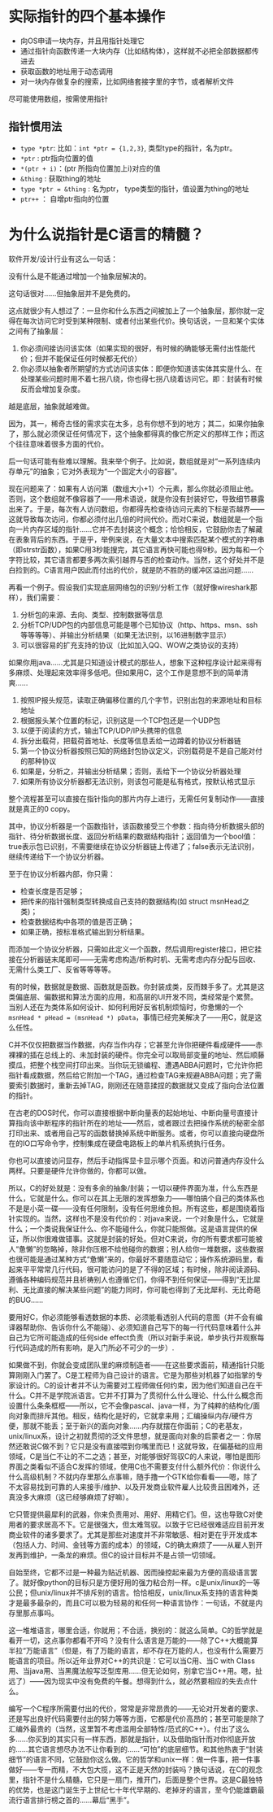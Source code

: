 # 实际指针的四个基本操作

- 向OS申请一块内存，并且用指针处理它
- 通过指针向函数传递一大块内存（比如结构体），这样就不必把全部数据都传进去
- 获取函数的地址用于动态调用
- 对一块内存做复杂的搜索，比如网络套接字里的字节，或者解析文件

尽可能使用数组，按需使用指针

## 指针惯用法

- `type *ptr`: 比如：`int *ptr = {1,2,3}`, 类型type的指针，名为ptr。
- `*ptr` : ptr指向位置的值
-  `*(ptr + i)`：(ptr 所指向位置加上i)对应的值
- `&thing` : 获取thing的地址
- `type *ptr = &thing` : 名为ptr， type类型的指针，值设置为thing的地址
- `ptr++` ： 自增ptr指向的位置

# 为什么说指针是C语言的精髓？


软件开发/设计行业有这么一句话：

没有什么是不能通过增加一个抽象层解决的。

这句话很对……但抽象层并不是免费的。

这点就很少有人想过了：一旦你和什么东西之间被加上了一个抽象层，那你就一定得在每次访问它时受到某种限制、或者付出某些代价。换句话说，一旦和某个实体之间有了抽象层：

1. 你必须间接访问该实体（如果实现的很好，有时候的确能够无需付出性能代价；但并不能保证任何时候都无代价）
2. 你必须以抽象者所期望的方式访问该实体：即便你知道该实体其实是什么、在处理某些问题时用不着七拐八绕，你也得七拐八绕着访问它。即：封装有时候反而会增加复杂度。

越是底层，抽象就越难做。

因为，其一，稀奇古怪的需求实在太多，总有你想不到的地方；其二，如果你抽象了，那么就必须保证任何情况下，这个抽象都得真的像它所定义的那样工作；而这个往往意味着很多方面的代价。

后一句话可能有些难以理解。我来举个例子。比如说，数组就是对“一系列连续内存单元”的抽象；它对外表现为“一个固定大小的容器”。

现在问题来了：如果有人访问第（数组大小+1）个元素，那么你就必须阻止他。否则，这个数组就不像容器了——用术语说，就是你没有封装好它，导致细节暴露出来了。于是，每次有人访问数组，你都得先检查待访问元素的下标是否越界——这就导致每次访问，你都必须付出几倍的时间代价。而对C来说，数组就是一个指向一片内存区域的指针……它并不去封装这个概念；恰恰相反，它鼓励你去了解藏在表象背后的东西。于是乎，举例来说，在大量文本中搜索匹配某个模式的字符串（即strstr函数），如果C用3秒能搜完，其它语言再快可能也得9秒。因为每和一个字符比较，其它语言都要多两次索引越界与否的检查动作。当然，这个好处并不是白捡到的。C语言用户因此而付出的代价，就是防不胜防的缓冲区溢出问题……

再看一个例子。假设我们实现底层网络包的识别/分析工作（就好像wireshark那样），我们需要：

1. 分析包的来源、去向、类型、控制数据等信息
2. 分析TCP/UDP包的内部信息可能是哪个已知协议（http、https、msn、ssh等等等等）、并输出分析结果（如果无法识别，以16进制数字显示）
3. 可以很容易的扩充支持的协议（比如加入QQ、WOW之类协议的支持）

如果你用java……尤其是只知道设计模式的那些人，想象下这种程序设计起来得有多麻烦、处理起来效率得多低吧。但如果用C，这个工作是意想不到的简单清爽……

1. 按照IP报头规范，读取正确偏移位置的几个字节，识别出包的来源地址和目标地址
2. 根据报头某个位置的标记，识别这是一个TCP包还是一个UDP包
3. 以便于阅读的方式，输出TCP/UDP/IP头携带的信息
4. 拆分出载荷，把载荷首地址、长度等信息丢给一边蹲着的协议分析器链
5. 第一个协议分析器按照已知的网络封包协议定义，识别载荷是不是自己能对付的那种协议
6. 如果是，分析之，并输出分析结果；否则，丢给下一个协议分析器处理
7. 如果所有协议分析器都无法识别，则该包可能是私有格式，按默认格式显示

整个流程甚至可以直接在指针指向的那片内存上进行，无需任何复制动作——直接就是真正的0 copy。

其中，协议分析器是一个函数指针，该函数接受三个参数：指向待分析数据头部的指针、待分析数据长度、返回分析结果的数据结构指针；返回值为一个bool值：true表示包已识别，不需要继续在协议分析器链上传递了；false表示无法识别，继续传递给下一个协议分析器。

至于在协议分析器内部，你只需：

- 检查长度是否足够；
- 把传来的指针强制类型转换成自己支持的数据结构(如 struct msnHead之类)；
- 检查数据结构中各项的值是否正确；
- 如果正确，按标准格式输出到分析结果。

而添加一个协议分析器，只需如此定义一个函数，然后调用register接口，把它挂接在分析器链末尾即可——无需考虑构造/析构时机、无需考虑内存分配与回收、无需什么类工厂、反省等等等等。

有的时候，数据就是数据、函数就是函数。你封装成类，反而棘手多了。尤其是这类偏底层、偏数据和算法方面的应用，和高层的UI开发不同，类经常是个累赘。当别人还在为类体系如何设计、如何利用好反省机制烦恼时，你惫懒的一个`msnHead * pHead = (msnHead *) pData`，事情已经完美解决了——用C，就是这么任性。

C并不仅仅把数据当作数据，内存当作内存；它甚至允许你把硬件看成硬件——赤裸裸的插在总线上的、未加封装的硬件。你完全可以取局部变量的地址、然后顺藤摸瓜，把整个栈空间打印出来。当你玩无锁编程、遭遇ABBA问题时，它允许你把指针看成数据，然后给它附加一个TAG，通过检查TAG来规避ABBA问题；完了需要索引数据时，重新去掉TAG，刚刚还在随意揉捏的数据就又变成了指向合法位置的指针。

在古老的DOS时代，你可以直接根据中断向量表的起始地址、中断向量号直接计算指向该中断程序的指针所在的地址——然后，或者跟过去把操作系统的秘密全部打印出来、或者用自己写的函数替换掉系统中断服务。或者，你可以直接向硬盘所在的IO口写命令字，控制集成在硬盘电路板上的单片机系统执行任务。

你也可以直接访问显存，然后手动指挥显卡显示哪个页面。和访问普通内存没什么两样。只要是硬件允许你做的，你都可以做。

所以，C的好处就是：没有多余的抽象/封装；一切以硬件界面为准，什么东西是什么，它就是什么。你可以在其上无限的发挥想象力——哪怕搞个自己的类体系也不是是小菜一碟——没有任何限制，没有任何思维负担。所有这些，都是围绕着指针实现的。当然，这样也不是没有代价的：对java来说，一个对象是什么，它就是什么；一个类说我保证什么、你不能碰什么，你就只能照做。这是语言提供的保证，所以你很难做错事。这就是封装的好处。但对C来说，你的所有要求都可能被人“惫懒”的忽略掉，除非你压根不给他碰你的数据；别人给你一堆数据，这些数据也很可能是通过某种方式“惫懒”来的，你最好不要随意动它；操作系统源码里，看起来平平常常几行代码，很可能访问的是了不得的区域；有时候，除非阅读源码、遵循各种编码规范并且祈祷别人也遵循它们，你得不到任何保证——得到“无比犀利、无比直接的解决某些问题”的能力同时，你可能也得到了无比犀利、无比奇葩的BUG……

要用好C，你必须能够看透数据的本质、必须能看透别人代码的意图（并不会有编译器帮助你、告诉你什么不能碰）、必须知道自己写下的每一行代码意味着什么并自己为它所可能造成的任何side effect负责（所以对新手来说，单步执行并观察每行代码造成的所有影响，是入门所必不可少的一步）.

如果做不到，你就会变成团队里的麻烦制造者——在这些要求面前，精通指针只能算刚刚入门罢了。C是工程师为自己设计的语言。它是为那些对机器了如指掌的专家设计的。C的设计者并不认为需要对工程师做任何约束，因为他们知道自己在干什么。C并不是学院派语言。它并不打算为了贯彻什么什么理论、什么什么概念而设置什么条条框框——所以，它不会像pascal、java一样，为了纯粹的结构化/面向对象而排斥其他。相反，结构化是好的，它就拿来用；汇编操纵内存/硬件方便，那就不能丢；至于新兴的面向对象……内存就摆在你面前；C的老基友，unix/linux系，设计之初就贯彻的泛文件思想，就是面向对象的启蒙者之一：你居然还敢说C做不到？它只是没有直接喂到你嘴里而已！这就导致，在偏基础的应用领域，C是当仁不让的不二之选；甚至，对能够很好驾驭C的人来说，哪怕是图形界面之类看似不适合C发挥的领域，使用C也不需要支付什么额外代价：你说什么什么高级机制？不就内存里那么点事嘛，随手撸一个GTK给你看看——嗯，除了不太容易找到可靠的人来接手/维护、以及开发商业软件雇人比较贵且困难外，还真没多大麻烦（这已经够麻烦了好嘛）。

它只管提供最犀利的武器，你来负责用对、用好、用精它们。但，这也导致C对使用者的要求居高不下。它是很强大，但太难驾驭。以致于它已经很难适应目前开发商业软件的诸多要求了。尤其是那些对速度并不非常敏感、相对更在乎开发成本（包括人力、时间、金钱等方面的成本）的领域，C的确太麻烦了——从雇人到开发再到维护，一条龙的麻烦。但C的设计目标并不是占领一切领域。

自始至终，它都不过是一种最为贴近机器、因而操控起来最为方便的高级语言罢了。就好像python的目标只是方便好用的强力粘合剂一样。c是unix/linux的一等公民；但unix/linux并不排斥别的语言。恰恰相反，unix/linux系支持的语言种类才是最多最杂的，而且C可以极为轻易的和任何一种语言协作：一句话，不就是内存里那点事吗。

这一堆堆语言，哪里合适，你就用；不合适，换别的：就这么简单。C的哲学就是看开一切，这点事你都看不开吗？没有什么语言是万能的——除了C++大概能算半拉“万能语言”（但是，有了万能的语言，却不存在万能的人，也没有什么需要万能语言的项目。所以近年业界对C++的共识是：它可以当C用、当C with Class用、当java用、当黑魔法般写泛型库用……但无论如何，别拿它当C++用。嗯，扯远了）——因为现实中没有免费的午餐。想得到什么，就必然要相应的失去点什么。

编写一个C程序所需要付出的代价，常常是非常昂贵的——无论对开发者的要求、还是写出良好代码需要付出的努力等等方面，它都是代价高昂的；甚至可能是除了汇编外最贵的（当然，这里暂不考虑滥用全部特性/范式的C++）。付出了这么多……你买到的其实只有一样东西，那就是指针，以及借助指针而对你彻底开放的……其它语言想尽办法不让你看到的……“可怕”的底层细节。和其他热衷于“封装细节”的语言不同，它鼓励你这么做。它的哲学和unix一样：做一件事，把一件事做好——专一而精，不大包大揽，这不正是天然的封装吗？换句话说，在C的观念里，指针不是什么精髓，它只是一扇门，推开门，后面是整个世界。这是C最独特的优势，也是这门诞生于上世纪七十年代早期的、老掉牙的语言，至今仍能雄霸最流行语言排行榜之首的……幕后“黑手”。
